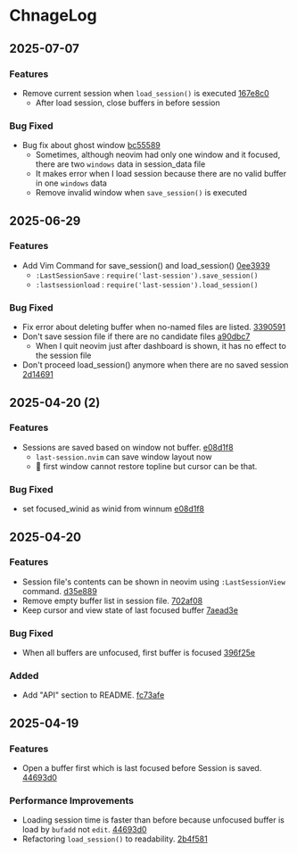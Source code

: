 # ChnageLog

## 2025-07-07

### Features
- Remove current session when `load_session()` is executed [167e8c0](https://github.com/Jaehaks/last-session.nvim/commit/167e8c01b0c033ce2427a05197b05d7640d63e05)
	- After load session, close buffers in before session

### Bug Fixed
- Bug fix about ghost window [bc55589](https://github.com/Jaehaks/last-session.nvim/commit/bc555899dc877756e44af0b3f69017ddd9c66f52)
	- Sometimes, although neovim had only one window and it focused, there are two `windows` data in session_data file
	- It makes error when I load session because there are no valid buffer in one `windows` data
	- Remove invalid window when `save_session()` is executed

## 2025-06-29

### Features
- Add Vim Command for save_session() and load_session() [0ee3939](https://github.com/Jaehaks/last-session.nvim/commit/0ee393979b39733d3717cd821308edd050c815fe)
	- `:LastSessionSave` : `require('last-session').save_session()`
	- `:lastsessionload` : `require('last-session').load_session()`

### Bug Fixed
- Fix error about deleting buffer when no-named files are listed. [3390591](https://github.com/Jaehaks/last-session.nvim/commit/339059128940fba84d3cb2352f75f7d976f58312)
- Don't save session file if there are no candidate files [a90dbc7](https://github.com/Jaehaks/last-session.nvim/commit/a90dbc7d2f6b00d84214a2abc598a95d378c3e4a)
	- When I quit neovim just after dashboard is shown, it has no effect to the session file
- Don't proceed load_session() anymore when there are no saved session [2d14691](https://github.com/Jaehaks/last-session.nvim/commit/2d146911f96fd3a3559f072ca8af0d1bc1817101)

## 2025-04-20 (2)

### Features
- Sessions are saved based on window not buffer. [e08d1f8](https://github.com/Jaehaks/last-session.nvim/commit/e08d1f86571b753161d1fae80d6c616f2707faf5)
	- `last-session.nvim` can save window layout now
	-  first window cannot restore topline but cursor can be that.

### Bug Fixed
- set focused_winid as winid from winnum [e08d1f8](https://github.com/Jaehaks/last-session.nvim/commit/e08d1f86571b753161d1fae80d6c616f2707faf5)

## 2025-04-20

### Features
- Session file's contents can be shown in neovim using `:LastSessionView` command. [d35e889](https://github.com/Jaehaks/last-session.nvim/commit/d35e889e8a5db1460ea60a0ade4a116227cfd7ba)
- Remove empty buffer list in session file. [702af08](https://github.com/Jaehaks/last-session.nvim/commit/702af0850529c51611256d848b6edbf1cbd96742)
- Keep cursor and view state of last focused buffer [7aead3e](https://github.com/Jaehaks/last-session.nvim/commit/7aead3e6799f42bb30a161bef0b67f9308dde395)

### Bug Fixed
- When all buffers are unfocused, first buffer is focused [396f25e](https://github.com/Jaehaks/last-session.nvim/commit/396f25eac16442df14e674704ad56a7a56371b0f)

### Added
- Add "API" section to README. [fc73afe](https://github.com/Jaehaks/last-session.nvim/commit/fc73afefe9b306d6c5a39921a7489a8ca2be7693)


## 2025-04-19

### Features
- Open a buffer first which is last focused before Session is saved. [44693d0](https://github.com/Jaehaks/last-session.nvim/commit/44693d0de84d2f19097e9b1a1992cad3d754970e)

### Performance Improvements
- Loading session time is faster than before because unfocused buffer is load by `bufadd` not `edit`. [44693d0](https://github.com/Jaehaks/last-session.nvim/commit/44693d0de84d2f19097e9b1a1992cad3d754970e)
- Refactoring `load_session()` to readability. [2b4f581](https://github.com/Jaehaks/last-session.nvim/commit/2b4f58168e83c346d3d21aadae0004b6a84c233b)


